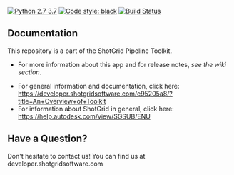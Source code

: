 <!--
[![Reference Documentation](http://img.shields.io/badge/doc-reference-blue.svg)](http://developer.shotgridsoftware.com/tk-framework-lmv)
[![Build Status](https://dev.azure.com/shotgun-ecosystem/Toolkit/_apis/build/status/Frameworks/tk-framework-lmv?branchName=master)](https://dev.azure.com/shotgun-ecosystem/Toolkit/_build/latest?definitionId=44&branchName=master)
[![Linting](https://img.shields.io/badge/PEP8%20by-Hound%20CI-a873d1.svg)](https://houndci.com)
-->
[![Python 2.7 3.7](https://img.shields.io/badge/python-2.7%20%7C%203.7-blue.svg)](https://www.python.org/)
[![Code style: black](https://img.shields.io/badge/code%20style-black-000000.svg)](https://github.com/psf/black)
[![Build Status](https://dev.azure.com/shotgun-ecosystem/Toolkit/_apis/build/status/tk-framework-lmv?repoName=shotgunsoftware%2Ftk-framework-lmv&branchName=master)](https://dev.azure.com/shotgun-ecosystem/Toolkit/_build/latest?definitionId=92&repoName=shotgunsoftware%2Ftk-framework-lmv&branchName=master)


## Documentation
This repository is a part of the ShotGrid Pipeline Toolkit.

- For more information about this app and for release notes, *see the wiki section*.
<!-- - For API Reference, see https://developer.shotgridsoftware.com/tk-framework-lmv -->
- For general information and documentation, click here: https://developer.shotgridsoftware.com/e95205a8/?title=An+Overview+of+Toolkit
- For information about ShotGrid in general, click here: https://help.autodesk.com/view/SGSUB/ENU

## Have a Question?
Don't hesitate to contact us! You can find us at developer.shotgridsoftware.com
